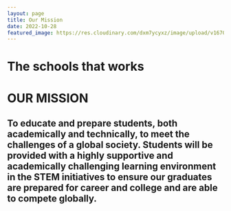 ```yaml
---
layout: page
title: Our Mission
date: 2022-10-28
featured_image: https://res.cloudinary.com/dxm7ycyxz/image/upload/v1670345324/2022/01/technology-3361983_1920_jwd0rt.jpg
---
```

# The schools that works

# **OUR MISSION**
## To educate and prepare students, both academically and technically, to meet the challenges of a global society. Students will be provided with a highly supportive and academically challenging learning environment in the STEM initiatives to ensure our graduates are prepared for career and college and are able to compete globally.